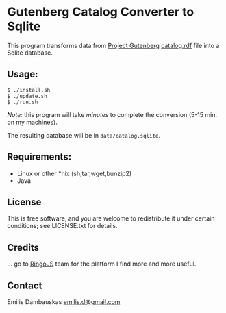 # Gutenberg Catalog Converter to Sqlite

This program transforms data from [Project Gutenberg](http://gutenberg.org/) [catalog.rdf](http://www.gutenberg.org/wiki/Gutenberg:Feeds) file into a Sqlite database.

## Usage:

    $ ./install.sh
    $ ./update.sh
    $ ./run.sh

*Note:* this program will take _minutes_ to complete the conversion (5-15 min. on my machines).

The resulting database will be in <code>data/catalog.sqlite</code>.

## Requirements:

- Linux or other *nix (sh,tar,wget,bunzip2)
- Java

## License

This is free software, and you are welcome to redistribute it under certain conditions; see LICENSE.txt for details.

## Credits

... go to [RingoJS](http://ringojs.org/) team for the platform I find more and more useful.

## Contact

Emilis Dambauskas <emilis.d@gmail.com>

